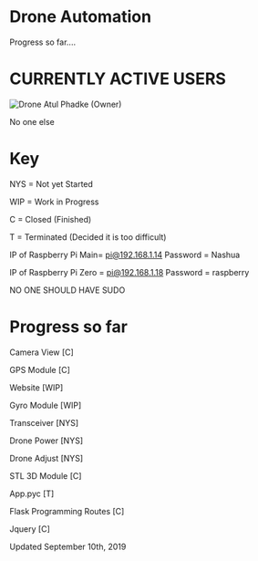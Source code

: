 # Drone Automation
Progress so far....
# CURRENTLY ACTIVE USERS
![Drone]()
  Atul Phadke (Owner)
  
  No one else

# Key
  NYS = Not yet Started
  
  WIP = Work in Progress
  
  C = Closed (Finished)
  
  T = Terminated (Decided it is too difficult)
  
  IP of Raspberry Pi Main= pi@192.168.1.14
  Password = Nashua
  
  IP of Raspberry Pi Zero = pi@192.168.1.18
  Password = raspberry
  
  NO ONE SHOULD HAVE SUDO
  
# Progress so far

  Camera View [C]
  
  GPS Module [C]
  
  Website [WIP]
  
  Gyro Module [WIP]
  
  Transceiver [NYS]
  
  Drone Power [NYS]
  
  Drone Adjust [NYS]
  
  STL 3D Module [C]
  
  App.pyc [T]
  
  Flask Programming Routes [C]
  
  Jquery [C]
  
  Updated September 10th, 2019

